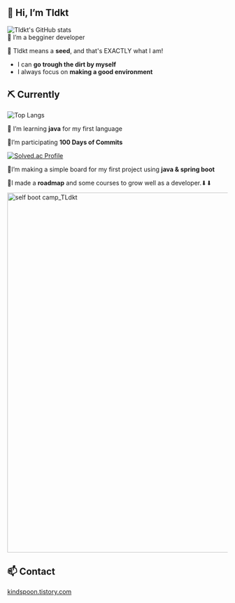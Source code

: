 ## 👋 Hi, I’m Tldkt
![Tldkt's GitHub stats](https://github-readme-stats.vercel.app/api?username=Tldkt&show_icons=true&theme=tokyonight)  
🌱 I’m a begginer developer 

🌱 Tldkt means a **seed**, and that's EXACTLY what I am!

- I can **go trough the dirt  by myself**
- I always focus on **making a good environment**

## ⛏ Currently



![Top Langs](https://github-readme-stats.vercel.app/api/top-langs/?username=Tldkt&layout=Demo&theme=tokyonight)

🌱 I’m learning **java** for my first language

🌱I’m participating **100 Days of Commits**

[![Solved.ac Profile](http://mazassumnida.wtf/api/generate_badge?boj=tldkt)](https://solved.ac/tldkt)


🌱I’m making a simple board for my first project using **java & spring boot**

🌱I made a **roadmap** and some courses to grow well as a developer.⬇⬇

<img width="823" alt="self boot camp_TLdkt" src="https://user-images.githubusercontent.com/102589253/167664899-dc74d25d-4651-426a-a862-24b36779a1dd.PNG">


## 📫 C**ontact**

[kindspoon.tistory.com](http://kindspoon.tistory.com/)

